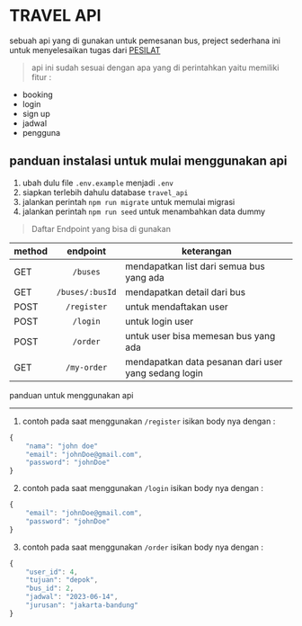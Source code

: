  TRAVEL API
 ==========

sebuah api yang di gunakan untuk pemesanan bus, preject sederhana ini untuk menyelesaikan tugas dari [PESILAT]("https://pesilat.alkademi.id")

> api ini sudah sesuai dengan apa yang di perintahkan yaitu memiliki fitur : 
- booking
- login
- sign up
- jadwal
- pengguna


panduan instalasi untuk mulai menggunakan api 
----

1. ubah dulu file `.env.example` menjadi `.env`
2. siapkan terlebih dahulu database `travel_api`
3. jalankan perintah `npm run migrate` untuk memulai migrasi
4. jalankan perintah `npm run seed` untuk menambahkan data dummy


> Daftar Endpoint yang bisa di gunakan

| method | endpoint | keterangan |
| ------ | :-------: | -------- |
| GET | `/buses` | mendapatkan list dari semua bus yang ada |
| GET | `/buses/:busId` | mendapatkan detail dari bus |
| POST | `/register` | untuk mendaftakan user |
| POST | `/login` | untuk login user |
| POST | `/order` | untuk user bisa memesan bus yang ada |
| GET | `/my-order` | mendapatkan data pesanan dari user yang sedang login |

panduan untuk menggunakan api

-----

1. contoh pada saat menggunakan `/register` isikan body nya dengan :

```javascript
{
	"nama": "john doe"
	"email": "johnDoe@gmail.com",
	"password": "johnDoe"
}

```

2. contoh pada saat menggunakan `/login` isikan body nya dengan :

```javascript
{
	"email": "johnDoe@gmail.com",
	"password": "johnDoe"
}

```

3. contoh pada saat menggunakan `/order` isikan body nya dengan :

```javascript
{
	"user_id": 4,
	"tujuan": "depok",
	"bus_id": 2,
	"jadwal": "2023-06-14",
	"jurusan": "jakarta-bandung"
}


```